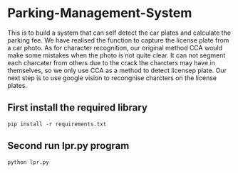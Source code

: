 # Parking-Management-System
This is to build a system that can self detect the car plates and calculate the parking fee. We have realised the function to capture the license plate from a car photo. As for character recognition, our original method CCA would make some mistakes when the photo is not quite clear. It can not segment each charcater from others due to the crack the charcters may have in themselves, so we only use CCA as a method to detect licensep plate. Our next step is to use google vision to recongnise charcters on the license plates. 

## First install the required library

    pip install -r requirements.txt 

## Second run lpr.py program
    python lpr.py
